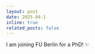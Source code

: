 ```yaml
---
layout: post
date: 2025-04-1
inline: true
related_posts: false
---
```


I am joining FU Berlin for a PhD! :sparkles: 
